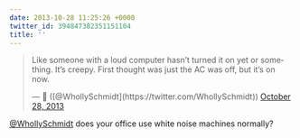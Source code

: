 ```yaml
---
date: 2013-10-28 11:25:26 +0000
twitter_id: 394847382351151104
title: ''
---
```


<blockquote class="twitter-tweet"><p lang="en" dir="ltr">Like someone with a loud computer hasn’t turned it on yet or something. It’s creepy. First thought was just the AC was off, but it’s on now.</p>&mdash; 🤧 ([@WhollySchmidt](https://twitter.com/WhollySchmidt)) <a href="https://twitter.com/WhollySchmidt/status/394823503847108610?ref_src=twsrc%5Etfw">October 28, 2013</a></blockquote>
<script async src="https://platform.twitter.com/widgets.js" charset="utf-8"></script>

[@WhollySchmidt](https://twitter.com/WhollySchmidt) does your office use white noise machines normally?
